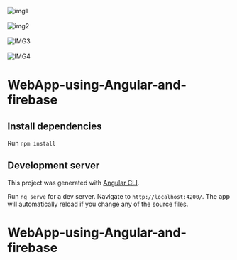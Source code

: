 ![img1](https://user-images.githubusercontent.com/36782859/59975257-0c17c300-95d4-11e9-8049-7c90b500f9e1.png)
<BR><BR>
![img2](https://user-images.githubusercontent.com/36782859/59975260-11750d80-95d4-11e9-81dd-cbd0ce0501f6.png)
 <BR><BR>
![IMG3](https://user-images.githubusercontent.com/36782859/59975262-15a12b00-95d4-11e9-8c0f-7d143d34a0ec.png)
 <BR><BR>
![IMG4](https://user-images.githubusercontent.com/36782859/59975263-18038500-95d4-11e9-8faa-f57b256c7272.png)

# WebApp-using-Angular-and-firebase

## Install dependencies

Run `npm install` 

## Development server

This project was generated with [Angular CLI](https://github.com/angular/angular-cli).

Run `ng serve` for a dev server.
Navigate to `http://localhost:4200/`.
The app will automatically reload if you change any of the source files.
# WebApp-using-Angular-and-firebase
